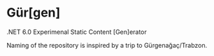 # Gür[gen]
.NET 6.0 Experimenal Static Content [Gen]erator

Naming of the repository is inspired by a trip to Gürgenağaç/Trabzon.
